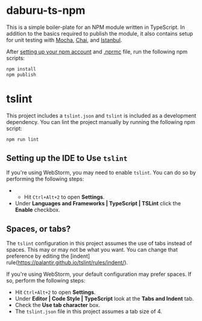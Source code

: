# daburu-ts-npm
This is a simple boiler-plate for an NPM module written in TypeScript.
In addition to the basics required to publish the module, it also
contains setup for unit testing with [Mocha](https://mochajs.org/),
[Chai](http://chaijs.com/), and [Istanbul](https://istanbul.js.org/).

After [setting up your npm account](https://docs.npmjs.com/getting-started/publishing-npm-packages)
and [.nprmc](https://docs.npmjs.com/files/npmrc) file, run the following
npm scripts:

```bash
npm install
npm publish
```

# tslint
This project includes a `tslint.json` and `tslint` is included as a development dependency.  You can lint the project manually by running the following npm script:

```bash
npm run lint
```

## Setting up the IDE to Use `tslint`
If you're using WebStorm, you may need to enable `tslint`.  You can do so by performing the following steps:

* * Hit `Ctrl+Alt+2` to open **Settings**.
* Under **Languages and Frameworks | TypeScript | TSLint** click the **Enable** checkbox.

## Spaces, or tabs?
The `tslint` configuration in this project assumes the use of tabs instead of spaces.  This may or may not be what you want.  You can change that preference by editing the [indent] rule(https://palantir.github.io/tslint/rules/indent/).

If you're using WebStorm, your default configuration may prefer spaces.  If so, perform the following steps:

* Hit `Ctrl+Alt+2` to open **Settings**.
* Under **Editor | Code Style | TypeScript** look at the **Tabs and Indent** tab.
* Check the **Use tab character** box.
* The `tslint.json` file in this project assumes a tab size of 4.